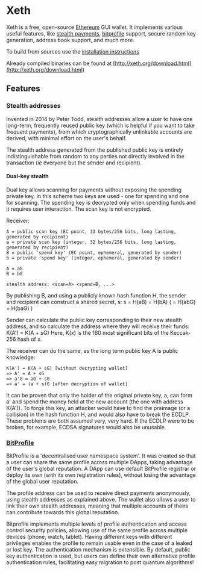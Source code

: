 # Xeth

Xeth is a free, open-source [Ethereum](http://ethereum.org) GUI wallet. It implements various useful features, like [stealth payments](doc/stealth.md), [bitprofile](http://bitprofile.org) support, secure random key generation, address book support, and much more.


To build from sources use the [installation instructions](doc/build.md)

Already compiled binaries can be found at [http://xeth.org/download.html](http://xeth.org/download.html)

## Features
### Stealth addresses

Invented in 2014 by Peter Todd, stealth addresses allow a user to have one long-term, frequently reused public key (which is helpful if you want to take frequent payments), from which cryptographically unlinkable accounts are derived, with minimal effort on the user's behalf.

The stealth address generated from the published public key is entirely indistinguishable from random to any parties not directly involved in the transaction (ie everyone but the sender and recipient).

#### Dual-key stealth

Dual key allows scanning for payments without exposing the spending private key. In this scheme two keys are used - one for spending and one for scanning. The spending key is decrypted only when spending funds and it requires user interaction. The scan key is not encrypted.

Receiver:

    A = public scan key (EC point, 33 bytes/256 bits, long lasting, generated by recipient)
    a = private scan key (integer, 32 bytes/256 bits, long lasting, generated by recipient)
    B = public 'spend key' (EC point, ephemeral, generated by sender)
    b = private 'spend key' (integer, ephemeral, generated by sender)

    A = aG
    B = bG

    stealth address: <scan=A> <spend=B, ...>

By publishing B, and using a publicly known hash function H, the sender and recipient can construct a shared secret, s:
    s = H(aB) = H(bA) ( = H(abG) = H(baG) )

Sender can calculate the public key corresponding to their new stealth address, and so calculate the address where they will receive their funds:
    K(A') = K(A + sG)
Here, K(x) is the 160 most significant bits of the Keccak-256 hash of x.

The receiver can do the same, as the long term public key A is public knowledge:

    K(A') = K(A + sG) [without decrypting wallet]
    => A' = A + sG
    => a'G = aG + sG   
    => a' = (a + s)G [after decryption of wallet]

It can be proven that only the holder of the original private key, a, can form a' and spend the money held at the new account (the one with address K(A')). To forge this key, an attacker would have to find the preimage (or a collision) in the hash function H, and would also have to break the ECDLP. These problems are both assumed very, very hard.
If the ECDLP were to be broken, for example, ECDSA signatures would also be unusable.


### [BitProfile](http://bitprofile.org)
BitProfile is a 'decentralised user namespace system'.
It was created so that a user can share the same profile across multiple DApps, taking advantage of the user's global reputation.
A DApp can use default BitProfile registrar or deploy its own (with its own registration rules), without losing the advantage of the global user reputation.

The profile address can be used to receive direct payments anonymously, using stealth addresses as explained above.
The wallet also allows a user to link their own stealth addresses, meaning that multiple accounts of theirs can contribute towards this global reputation.

Bitprofile implements multiple levels of profile authentication and access control security policies, allowing use of the same profile across multiple devices (phone, watch, tablet). Having different keys with different privileges enables the profile to remain usable even in the case of a leaked or lost key.
The authentication mechanism is extensible. By default, public key authentication is used, but users can define their own alternative profile authentication rules, facilitating easy migration to post quantum algorithms!
